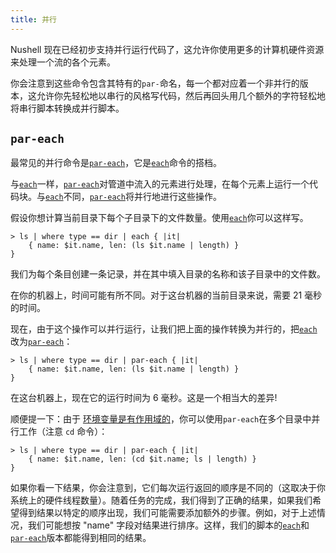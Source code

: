 ```yaml
---
title: 并行
---
```


Nushell 现在已经初步支持并行运行代码了，这允许你使用更多的计算机硬件资源来处理一个流的各个元素。

你会注意到这些命令包含其特有的`par-`命名，每一个都对应着一个非并行的版本，这允许你先轻松地以串行的风格写代码，然后再回头用几个额外的字符轻松地将串行脚本转换成并行脚本。

## `par-each`

最常见的并行命令是[`par-each`](/commands/docs/par-each.md)，它是[`each`](/commands/docs/each.md)命令的搭档。

与[`each`](/commands/docs/each.md)一样，[`par-each`](/commands/docs/par-each.md)对管道中流入的元素进行处理，在每个元素上运行一个代码块。与[`each`](/commands/docs/each.md)不同，[`par-each`](/commands/docs/par-each.md)将并行地进行这些操作。

假设你想计算当前目录下每个子目录下的文件数量。使用[`each`](/commands/docs/each.md)你可以这样写。

```nu
> ls | where type == dir | each { |it|
    { name: $it.name, len: (ls $it.name | length) }
}
```

我们为每个条目创建一条记录，并在其中填入目录的名称和该子目录中的文件数。

在你的机器上，时间可能有所不同。对于这台机器的当前目录来说，需要 21 毫秒的时间。

现在，由于这个操作可以并行运行，让我们把上面的操作转换为并行的，把[`each`](/commands/docs/each.md)改为[`par-each`](/commands/docs/par-each.md)：

```nu
> ls | where type == dir | par-each { |it|
    { name: $it.name, len: (ls $it.name | length) }
}
```

在这台机器上，现在它的运行时间为 6 毫秒。这是一个相当大的差异!

顺便提一下：由于 [环境变量是有作用域的](environment.md#作用域)，你可以使用`par-each`在多个目录中并行工作（注意 `cd` 命令）：

```nu
> ls | where type == dir | par-each { |it|
    { name: $it.name, len: (cd $it.name; ls | length) }
}
```

如果你看一下结果，你会注意到，它们每次运行返回的顺序是不同的（这取决于你系统上的硬件线程数量）。随着任务的完成，我们得到了正确的结果，如果我们希望得到结果以特定的顺序出现，我们可能需要添加额外的步骤。例如，对于上述情况，我们可能想按 "name" 字段对结果进行排序。这样，我们的脚本的[`each`](/commands/docs/each.md)和[`par-each`](/commands/docs/par-each.md)版本都能得到相同的结果。
